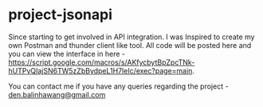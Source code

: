 # project-jsonapi
Since starting to get involved in API integration. I was Inspired to create my own Postman and thunder client like tool. All code will be posted here and you can view the interface in here -  https://script.google.com/macros/s/AKfycbytBpZpcTNk-hUTPyQIajSN6TW5zZbBydpeL1H7leIc/exec?page=main. 

You can contact me if you have any queries regarding the project - den.balinhawang@gmail.com
